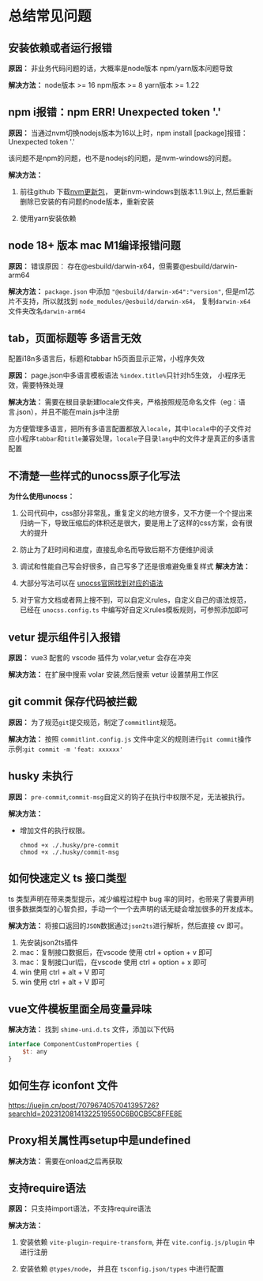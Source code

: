 # 总结常见问题

## 安装依赖或者运行报错

**原因：**
非业务代码问题的话，大概率是node版本 npm/yarn版本问题导致

**解决方法：**
node版本 >= 16
npm版本 >= 8
yarn版本 >= 1.22

## npm i报错：npm ERR! Unexpected token '.'

**原因：**
当通过nvm切换nodejs版本为16以上时，npm install [package]报错：Unexpected token '.'

该问题不是npm的问题，也不是nodejs的问题，是nvm-windows的问题。

**解决方法：**
1. 前往github 下载[nvm更新包](https://github.com/coreybutler/nvm-windows/releases)， 更新nvm-windows到版本1.1.9以上,
   然后重新删除已安装的有问题的node版本，重新安装

2. 使用yarn安装依赖

## node 18+ 版本 mac M1编译报错问题

**原因：**
错误原因： 存在@esbuild/darwin-x64，但需要@esbuild/darwin-arm64

**解决方法：**
`package.json` 中添加 `"@esbuild/darwin-x64":"version"`,
但是m1芯片不支持，所以就找到 `node_modules/@esbuild/darwin-x64`， 复制`darwin-x64`文件夹改名`darwin-arm64`

## tab，页面标题等 多语言无效

配置i18n多语言后，标题和tabbar h5页面显示正常，小程序失效

**原因：**
page.json中多语言模板语法 `%index.title%`只针对h5生效， 小程序无效，需要特殊处理

**解决方法：**
需要在根目录新建locale文件夹，严格按照规范命名文件（eg：语言.json），并且不能在main.js中注册

为方便管理多语言，把所有多语言配置都放入`locale`，其中`locale`中的子文件对应小程序`tabbar`和`title`兼容处理，`locale`子目录`lang`中的文件才是真正的多语言配置

## 不清楚一些样式的unocss原子化写法

**为什么使用unocss：**
1. 公司代码中，css部分非常乱，重复定义的地方很多，又不方便一个个提出来归纳一下，导致压缩后的体积还是很大，要是用上了这样的css方案，会有很大的提升

2. 防止为了赶时间和进度，直接乱命名而导致后期不方便维护阅读

3. 调试和性能自己写会好很多，自己写多了还是很难避免重复样式
**解决方法：**

1. 大部分写法可以在 [unocss官网找到对应的语法](https://unocss.dev/interactive/)

2. 对于官方文档或者网上搜不到，可以自定义rules，自定义自己的语法规范，已经在 `unocss.config.ts` 中编写好自定义rules模板规则，可参照添加即可
## vetur 提示组件引入报错

**原因：**
vue3 配套的 vscode 插件为 volar,vetur 会存在冲突

**解决方法：**
在扩展中搜索 volar 安装,然后搜索 vetur 设置禁用工作区

## git commit 保存代码被拦截

**原因：**
为了规范`git`提交规范，制定了`commitlint`规范。

**解决方法：**
按照 `commitlint.config.js` 文件中定义的规则进行`git commit`操作
示例:`git commit -m 'feat: xxxxxx'`

## husky 未执行

**原因：**
`pre-commit`,`commit-msg`自定义的钩子在执行中权限不足，无法被执行。

**解决方法：**
- 增加文件的执行权限。

  ```shell
  chmod +x ./.husky/pre-commit
  chmod +x ./.husky/commit-msg
  ```

## 如何快速定义 ts 接口类型

ts 类型声明在带来类型提示，减少编程过程中 bug 率的同时，也带来了需要声明很多数据类型的心智负担，手动一个一个去声明的话无疑会增加很多的开发成本。

**解决方法：**
将接口返回的`JSON`数据通过`json2ts`进行解析，然后直接 cv 即可。

1. 先安装json2ts插件
2. mac：复制接口数据后，在vscode 使用 ctrl + option + v 即可
3. mac：复制接口url后，在vscode 使用 ctrl + option + x 即可
2. win 使用 ctrl + alt + V 即可
3. win 使用 ctrl + alt + V 即可

## vue文件模板里面全局变量异味

**解决方法：**
找到   `shime-uni.d.ts` 文件，添加以下代码
```js
interface ComponentCustomProperties {
    $t: any
}
```

## 如何生存 iconfont 文件
https://juejin.cn/post/7079674057041395726?searchId=20231208141322519550C6B0CB5C8FFE8E

## Proxy相关属性再setup中是undefined

**解决方法：**
需要在onload之后再获取

## 支持require语法

**原因：**
只支持import语法，不支持require语法

**解决方法：**
1. 安装依赖 `vite-plugin-require-transform`, 并在 `vite.config.js/plugin` 中进行注册

2. 安装依赖 `@types/node`， 并且在 `tsconfig.json/types` 中进行配置

